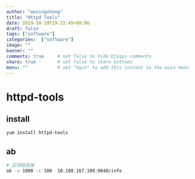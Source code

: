```yaml
---
author: "wuxingzhong"
title: "Httpd Tools"
date: 2019-10-10T19:22:49+08:00
draft: false
tags: ["software"]
categories:  ["software"]
image: ""
banner: ""
comments: true     # set false to hide Disqus comments
share: true        # set false to share buttons
menu: ""           # set "main" to add this content to the main menu
---
```


# httpd-tools

##  install
```bash
yum install httpd-tools
```

## ab

```bash
# 压测短连接
ab -n 1000 -c 100  10.108.167.100:9040/info
```